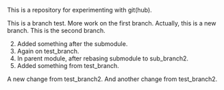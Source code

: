 This is a repository for experimenting with git(hub).

This is a branch test.
More work on the first branch.
Actually, this is a new branch.
This is the second branch.

2. Added something after the submodule.
5. Again on test_branch.
20. In parent module, after rebasing submodule to sub_branch2.
21. Added something from test_branch.

A new change from test_branch2.
And another change from test_branch2.
